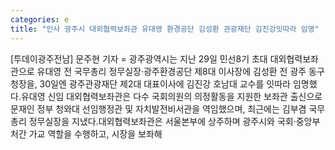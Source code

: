 ```yaml
---
categories: e
title: "인사 광주시 대외협력보좌관 유대영 환경공단 김성환 관광재단 김진강잇따라 임명"
---
```

[투데이광주전남] 문주현 기자 = 광주광역시는 지난 29일 민선8기 초대 대외협력보좌관으로 유대영 전 국무총리 정무실장·광주환경공단 제8대 이사장에 김성환 전 광주 동구청장을, 30일엔 광주관광재단 제2대 대표이사에 김진강 호남대 교수를 잇따라 임명했다.유대영 신임 대외협력보좌관은 다수 국회의원의 의정활동을 지원한 보좌관 출신으로 문재인 정부 청와대 선임행정관 및 자치발전비서관을 역임했으며, 최근에는 김부겸 국무총리 정무실장을 지냈다.대외협력보좌관은 서울본부에 상주하며 광주시와 국회·중앙부처간 가교 역할을 수행하고, 시장을 보좌해